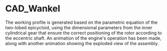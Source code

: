 # CAD_Wankel
The working profile is generated based on the parametric equation of the two-lobed epicycloid, using the dimensional parameters from the inner cylindrical gear that ensure the correct positioning of the rotor according to the eccentric shaft. 
An animation of the engine's operation has been made, along with another animation showing the exploded view of the assembly.
